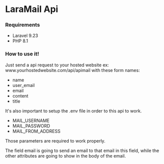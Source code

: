 <h1>LaraMail Api</h1>

<h3>Requirements</h3>

<ul>
<li>Laravel 9.23</li>
<li>PHP 8.1</li>


</ul>

<h3>How to use it!</h3>

<p>Just send a api request to your hosted website ex: www.yourhostedwebsite.com/api/apimail with these form names:

<ul>
<li>name</li>
<li>user_email</li>
<li>email</li>
<li>content</li>
<li>title</li>

</ul>



It's also important to setup the .env file in order to this api to work.

<ul>
<li>MAIL_USERNAME</li>
<li>MAIL_PASSWORD</li>
<li>MAIL_FROM_ADDRESS</li>


</ul>

Those parameters are required to work properly.





The field email is going to send an email to that email in this field, while the other attributes are going to show in the body of the email.
</p>
